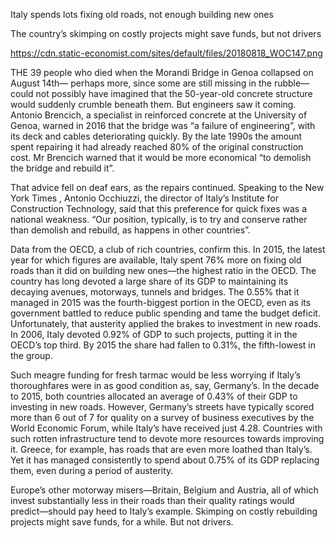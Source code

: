 Italy spends lots fixing old roads, not enough building new ones

The country’s skimping on costly projects might save funds, but not drivers

https://cdn.static-economist.com/sites/default/files/20180818_WOC147.png

THE 39 people who died when the Morandi Bridge in Genoa collapsed on August 14th— perhaps more, since some are still missing in the rubble—could not possibly have imagined that the 50-year-old concrete structure would suddenly crumble beneath them. But engineers saw it coming. Antonio Brencich, a specialist in reinforced concrete at the University of Genoa, warned in 2016 that the bridge was “a failure of engineering”, with its deck and cables deteriorating quickly. By the late 1990s the amount spent repairing it had already reached 80% of the original construction cost. Mr Brencich warned that it would be more economical “to demolish the bridge and rebuild it”.

That advice fell on deaf ears, as the repairs continued. Speaking to the  New York Times , Antonio Occhiuzzi, the director of Italy’s Institute for Construction Technology, said that this preference for quick fixes was a national weakness. “Our position, typically, is to try and conserve rather than demolish and rebuild, as happens in other countries”. 

Data from the OECD, a club of rich countries, confirm this. In 2015, the latest year for which figures are available, Italy spent 76% more on fixing old roads than it did on building new ones—the highest ratio in the OECD. The country has long devoted a large share of its GDP to maintaining its decaying avenues, motorways, tunnels and bridges. The 0.55% that it managed in 2015 was the fourth-biggest portion in the OECD, even as its government battled to reduce public spending and tame the budget deficit. Unfortunately, that austerity applied the brakes to investment in new roads. In 2006, Italy devoted 0.92% of GDP to such projects, putting it in the OECD’s top third. By 2015 the share had fallen to 0.31%, the fifth-lowest in the group.

Such meagre funding for fresh tarmac would be less worrying if Italy’s thoroughfares were in as good condition as, say, Germany’s. In the decade to 2015, both countries allocated an average of 0.43% of their GDP to investing in new roads. However, Germany’s streets have typically scored more than 6 out of 7 for quality on a survey of business executives by the World Economic Forum, while Italy’s have received just 4.28. Countries with such rotten infrastructure tend to devote more resources towards improving it. Greece, for example, has roads that are even more loathed than Italy’s. Yet it has managed consistently to spend about 0.75% of its GDP replacing them, even during a period of austerity. 

Europe’s other motorway misers—Britain, Belgium and Austria, all of which invest substantially less in their roads than their quality ratings would predict—should pay heed to Italy’s example. Skimping on costly rebuilding projects might save funds, for a while. But not drivers. 